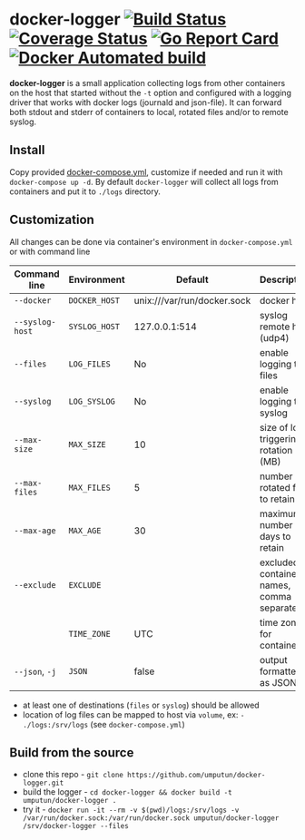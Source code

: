 # docker-logger [![Build Status](https://travis-ci.org/umputun/docker-logger.svg?branch=master)](https://travis-ci.org/umputun/docker-logger) [![Coverage Status](https://coveralls.io/repos/github/umputun/docker-logger/badge.svg?branch=master)](https://coveralls.io/github/umputun/docker-logger?branch=master) [![Go Report Card](https://goreportcard.com/badge/github.com/umputun/docker-logger)](https://goreportcard.com/report/github.com/umputun/docker-logger) [![Docker Automated build](https://img.shields.io/docker/automated/jrottenberg/ffmpeg.svg)](https://hub.docker.com/r/umputun/docker-logger/)

**docker-logger** is a small application collecting logs from other containers on the host that started without
the `-t` option and configured with a logging driver that works with docker logs (journald and json-file).
It can forward both stdout and stderr of containers to local, rotated files and/or to remote syslog.

## Install

Copy provided [docker-compose.yml](https://github.com/umputun/docker-logger/blob/master/docker-compose.yml), customize if needed and run it with `docker-compose up -d`. By default `docker-logger` will collect all logs from containers and put it to `./logs` directory.

## Customization

All changes can be done via container's environment in `docker-compose.yml` or with command line

| Command line    | Environment   | Default                     | Description                               |
| --------------- | ------------- | --------------------------- | ----------------------------------------- |
| `--docker`      | `DOCKER_HOST` | unix:///var/run/docker.sock | docker host                               |
| `--syslog-host` | `SYSLOG_HOST` | 127.0.0.1:514               | syslog remote host (udp4)                 |
| `--files`       | `LOG_FILES`   | No                          | enable logging to files                   |
| `--syslog`      | `LOG_SYSLOG`  | No                          | enable logging to syslog                  |
| `--max-size`    | `MAX_SIZE`    | 10                          | size of log triggering rotation (MB)      |
| `--max-files`   | `MAX_FILES`   | 5                           | number of rotated files to retain         |
| `--max-age`     | `MAX_AGE`     | 30                          | maximum number of days to retain          |
| `--exclude`     | `EXCLUDE`     |                             | excluded container names, comma separated |
|                 | `TIME_ZONE`   | UTC                         | time zone for container                   |
| `--json`, `-j`  | `JSON`        | false                       | output formatted as JSON                  |


- at least one of destinations (`files` or `syslog`) should be allowed
- location of log files can be mapped to host via `volume`, ex: `- ./logs:/srv/logs` (see `docker-compose.yml`)

## Build from the source

- clone this repo - `git clone https://github.com/umputun/docker-logger.git`
- build the logger - `cd docker-logger && docker build -t umputun/docker-logger .`
- try it - `docker run -it --rm -v $(pwd)/logs:/srv/logs -v /var/run/docker.sock:/var/run/docker.sock umputun/docker-logger /srv/docker-logger --files`
